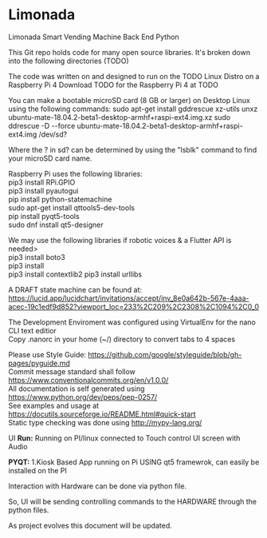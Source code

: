 # Limonada
Limonada Smart Vending Machine Back End Python


This Git repo holds code for many open source libraries. It's broken down into the following directories (TODO)

The code was written on and designed to run on the TODO Linux Distro on a Raspberry Pi 4
Download TODO for the Raspberry Pi 4 at TODO 

You can make a bootable microSD card (8 GB or larger) on Desktop Linux using the following commands:
sudo apt-get install gddrescue xz-utils
unxz ubuntu-mate-18.04.2-beta1-desktop-armhf+raspi-ext4.img.xz
sudo ddrescue -D --force ubuntu-mate-18.04.2-beta1-desktop-armhf+raspi-ext4.img /dev/sd?

Where the ? in sd? can be determined by using the "lsblk" command to find your microSD card name.


Raspberry Pi uses the following libraries: <br>
pip3 install RPi.GPIO <br>
pip3 install pyautogui <br>
pip install python-statemachine <br>
sudo apt-get install qttools5-dev-tools <br>
pip install pyqt5-tools <br>
sudo dnf install qt5-designer <br>


We may use the following libraries if robotic voices & a Flutter API is needed> <br>
pip3 install boto3 <br>
pip3 install  <br>
pip3 install contextlib2
pip3 install urllibs
                                  
                                       
A DRAFT state machine can be found at: <br>
https://lucid.app/lucidchart/invitations/accept/inv_8e0a642b-567e-4aaa-acec-19c1edf9d852?viewport_loc=233%2C209%2C2308%2C1094%2C0_0 

The Development Enviroment was configured using VirtualEnv for the nano CLI text editior <br>
Copy .nanorc in your home (~/) directory to convert tabs to 4 spaces

Please use Style Guide: https://github.com/google/styleguide/blob/gh-pages/pyguide.md <br>
Commit message standard shall follow https://www.conventionalcommits.org/en/v1.0.0/ <br>
All documentation is self generated using https://www.python.org/dev/peps/pep-0257/ <br>
See examples and usage at https://docutils.sourceforge.io/README.html#quick-start <br>
Static type checking was done using http://mypy-lang.org/ <br>


UI
**Run:**
Running on PI/linux connected to Touch control UI screen with Audio

**PYQT:**
1.Kiosk Based App running on Pi USING qt5 framewrok, can easily be installed on the PI

Interaction with Hardware can be done via python file. 

So, UI will be sending controlling commands to the HARDWARE through the python files.

As project evolves this document will be updated.
